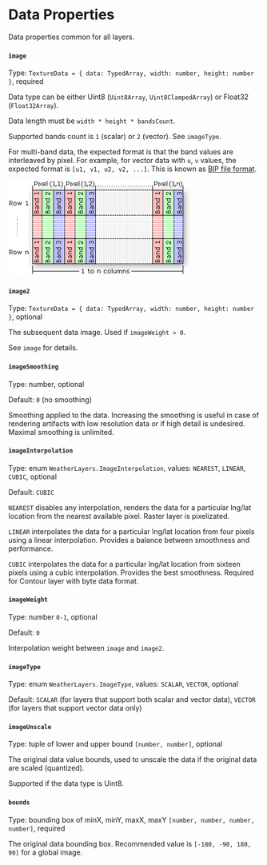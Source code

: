 # Data Properties

Data properties common for all layers.

#### `image`

Type: `TextureData = { data: TypedArray, width: number, height: number }`, required

Data type can be either Uint8 (`Uint8Array`, `Uint8ClampedArray`) or Float32 (`Float32Array`).

Data length must be `width * height * bandsCount`.

Supported bands count is `1` (scalar) or `2` (vector). See `imageType`.

For multi-band data, the expected format is that the band values are interleaved by pixel. For example, for vector data with `u`, `v` values, the expected format is `[u1, v1, u2, v2, ...]`. This is known as [BIP file format](https://desktop.arcgis.com/en/arcmap/latest/manage-data/raster-and-images/bip-format-example.htm).

![Band interleaved by pixel (Source: ArcGIS Documentation)](../../.gitbook/assets/band-interleaved-by-pixel.gif)

#### `image2`

Type: `TextureData = { data: TypedArray, width: number, height: number }`, optional

The subsequent data image. Used if `imageWeight > 0`.

See `image` for details.

#### `imageSmoothing`

Type: number, optional

Default: `0` (no smoothing)

Smoothing applied to the data. Increasing the smoothing is useful in case of rendering artifacts with low resolution data or if high detail is undesired. Maximal smoothing is unlimited.

#### `imageInterpolation`

Type: enum `WeatherLayers.ImageInterpolation`, values: `NEAREST`, `LINEAR`, `CUBIC`, optional

Default: `CUBIC`

`NEAREST` disables any interpolation, renders the data for a particular lng/lat location from the nearest available pixel. Raster layer is pixelizated.

`LINEAR` interpolates the data for a particular lng/lat location from four pixels using a linear interpolation. Provides a balance between smoothness and performance.

`CUBIC` interpolates the data for a particular lng/lat location from sixteen pixels using a cubic interpolation. Provides the best smoothness. Required for Contour layer with byte data format.

#### `imageWeight`

Type: number `0-1`, optional

Default: `0`

Interpolation weight between `image` and `image2`.

#### `imageType`

Type: enum `WeatherLayers.ImageType`, values: `SCALAR`, `VECTOR`, optional

Default: `SCALAR` (for layers that support both scalar and vector data), `VECTOR` (for layers that support vector data only)

#### `imageUnscale`

Type: tuple of lower and upper bound `[number, number]`, optional

The original data value bounds, used to unscale the data if the original data are scaled (quantized).

Supported if the data type is Uint8.

#### `bounds`

Type: bounding box of minX, minY, maxX, maxY `[number, number, number, number]`, required

The original data bounding box. Recommended value is `[-180, -90, 180, 90]` for a global image.
